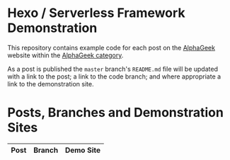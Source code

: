 # Hexo / Serverless Framework Demonstration

This repository contains example code for each post on the [AlphaGeek](https://alphageek.com.au) website within the [AlphaGeek category](https://alphageek.com.au/categories/AlphaGeek/).

As a post is published the `master` branch's `README.md` file will be updated with a link to the post; a link to the code branch; and where appropriate a link to the demonstration site.

# Posts, Branches and Demonstration Sites

| Post | Branch | Demo Site |
| ---- | ------ | --------- |


